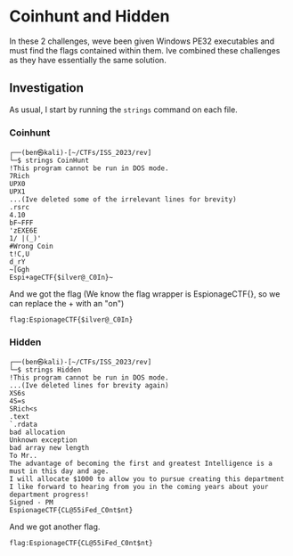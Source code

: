 # Coinhunt and Hidden

In these 2 challenges, weve been given Windows PE32 executables and must find the flags contained within them. Ive combined these challenges as they have essentially the same solution.

## Investigation

As usual, I start by running the `strings` command on each file.


### Coinhunt

    ┌──(ben㉿kali)-[~/CTFs/ISS_2023/rev]
    └─$ strings CoinHunt 
    !This program cannot be run in DOS mode.
    7Rich
    UPX0
    UPX1
    ...(Ive deleted some of the irrelevant lines for brevity)
    .rsrc
    4.10
    bF~FFF
    'zEXE6E
    1/ |(_)'
    #Wrong Coin 
    t!C,U
    d_rY
    ~[Ggh
    Espi+ageCTF{$ilver@_C0In}~

And we got the flag (We know the flag wrapper is EspionageCTF{}, so we can replace the + with an "on")

`flag:EspionageCTF{$ilver@_C0In}`

### Hidden

    ┌──(ben㉿kali)-[~/CTFs/ISS_2023/rev]
    └─$ strings Hidden  
    !This program cannot be run in DOS mode.
    ...(Ive deleted lines for brevity again)
    XS6s
    4S=s
    SRich<s
    .text
    `.rdata
    bad allocation
    Unknown exception
    bad array new length
    To Mr.. 
    The advantage of becoming the first and greatest Intelligence is a must in this day and age. 
    I will allocate $1000 to allow you to pursue creating this department 
    I like forward to hearing from you in the coming years about your department progress! 
    Signed - PM
    EspionageCTF{CL@55iFed_C0nt$nt}

And we got another flag.

`flag:EspionageCTF{CL@55iFed_C0nt$nt}`

